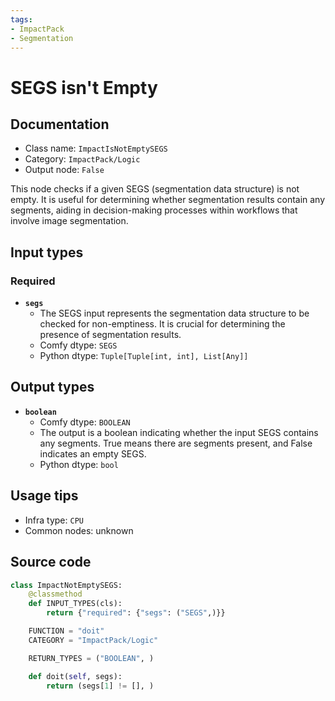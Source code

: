 ```yaml
---
tags:
- ImpactPack
- Segmentation
---
```


# SEGS isn't Empty
## Documentation
- Class name: `ImpactIsNotEmptySEGS`
- Category: `ImpactPack/Logic`
- Output node: `False`

This node checks if a given SEGS (segmentation data structure) is not empty. It is useful for determining whether segmentation results contain any segments, aiding in decision-making processes within workflows that involve image segmentation.
## Input types
### Required
- **`segs`**
    - The SEGS input represents the segmentation data structure to be checked for non-emptiness. It is crucial for determining the presence of segmentation results.
    - Comfy dtype: `SEGS`
    - Python dtype: `Tuple[Tuple[int, int], List[Any]]`
## Output types
- **`boolean`**
    - Comfy dtype: `BOOLEAN`
    - The output is a boolean indicating whether the input SEGS contains any segments. True means there are segments present, and False indicates an empty SEGS.
    - Python dtype: `bool`
## Usage tips
- Infra type: `CPU`
- Common nodes: unknown


## Source code
```python
class ImpactNotEmptySEGS:
    @classmethod
    def INPUT_TYPES(cls):
        return {"required": {"segs": ("SEGS",)}}

    FUNCTION = "doit"
    CATEGORY = "ImpactPack/Logic"

    RETURN_TYPES = ("BOOLEAN", )

    def doit(self, segs):
        return (segs[1] != [], )

```
